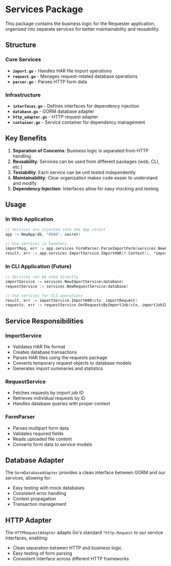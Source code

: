 # Services Package

This package contains the business logic for the Requester application, organized into separate services for better maintainability and reusability.

## Structure

### Core Services
- **`import.go`** - Handles HAR file import operations
- **`request.go`** - Manages request-related database operations
- **`parser.go`** - Parses HTTP form data

### Infrastructure
- **`interfaces.go`** - Defines interfaces for dependency injection
- **`database.go`** - GORM database adapter
- **`http_adapter.go`** - HTTP request adapter
- **`container.go`** - Service container for dependency management

## Key Benefits

1. **Separation of Concerns**: Business logic is separated from HTTP handling
2. **Reusability**: Services can be used from different packages (web, CLI, etc.)
3. **Testability**: Each service can be unit tested independently
4. **Maintainability**: Clear organization makes code easier to understand and modify
5. **Dependency Injection**: Interfaces allow for easy mocking and testing

## Usage

### In Web Application
```go
// Services are injected into the App struct
app := NewApp(db, "8080", secret)

// Use services in handlers
importReq, err := app.services.FormParser.ParseImportForm(services.NewHTTPRequestAdapter(r))
result, err := app.services.ImportService.ImportHAR(r.Context(), *importReq)
```

### In CLI Application (Future)
```go
// Services can be used directly
importService := services.NewImportService(database)
requestService := services.NewRequestService(database)

// Use services for CLI operations
result, err := importService.ImportHAR(ctx, importRequest)
requests, err := requestService.GetRequestsByImportJob(ctx, importJobID)
```

## Service Responsibilities

### ImportService
- Validates HAR file format
- Creates database transactions
- Parses HAR files using the requests package
- Converts temporary request objects to database models
- Generates import summaries and statistics

### RequestService
- Fetches requests by import job ID
- Retrieves individual requests by ID
- Handles database queries with proper context

### FormParser
- Parses multipart form data
- Validates required fields
- Reads uploaded file content
- Converts form data to service models

## Database Adapter

The `GormDatabaseAdapter` provides a clean interface between GORM and our services, allowing for:
- Easy testing with mock databases
- Consistent error handling
- Context propagation
- Transaction management

## HTTP Adapter

The `HTTPRequestAdapter` adapts Go's standard `*http.Request` to our service interfaces, enabling:
- Clean separation between HTTP and business logic
- Easy testing of form parsing
- Consistent interface across different HTTP frameworks
